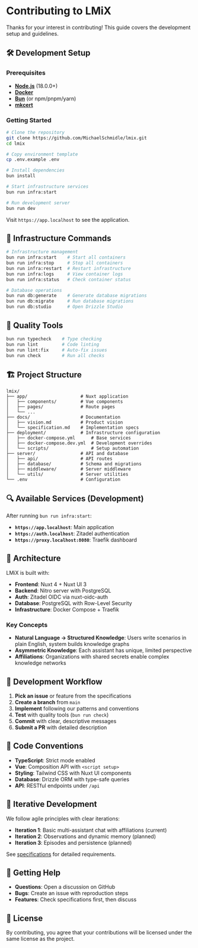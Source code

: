 # Contributing to LMiX

Thanks for your interest in contributing! This guide covers the development setup and guidelines.

## 🛠️ Development Setup

### Prerequisites

- **[Node.js](https://nodejs.org/)** (18.0.0+)
- **[Docker](https://www.docker.com/)**
- **[Bun](https://bun.sh/)** (or npm/pnpm/yarn)
- **[mkcert](https://mkcert.dev/)**

### Getting Started

```bash
# Clone the repository
git clone https://github.com/MichaelSchmidle/lmix.git
cd lmix

# Copy environment template
cp .env.example .env

# Install dependencies
bun install

# Start infrastructure services
bun run infra:start

# Run development server
bun run dev
```

Visit `https://app.localhost` to see the application.

## 🐳 Infrastructure Commands

```bash
# Infrastructure management
bun run infra:start    # Start all containers
bun run infra:stop     # Stop all containers
bun run infra:restart  # Restart infrastructure
bun run infra:logs     # View container logs
bun run infra:status   # Check container status

# Database operations
bun run db:generate    # Generate database migrations
bun run db:migrate     # Run database migrations
bun run db:studio      # Open Drizzle Studio
```

## 🧪 Quality Tools

```bash
bun run typecheck    # Type checking
bun run lint         # Code linting
bun run lint:fix     # Auto-fix issues
bun run check        # Run all checks
```

## 🏗️ Project Structure

```
lmix/
├── app/                    # Nuxt application
│   ├── components/         # Vue components
│   ├── pages/              # Route pages
│   └── ...
├── docs/                   # Documentation
│   ├── vision.md           # Product vision
│   └── specification.md    # Implementation specs
├── deployment/             # Infrastructure configuration
│   ├── docker-compose.yml      # Base services
│   ├── docker-compose.dev.yml  # Development overrides
│   └── scripts/                # Setup automation
├── server/                 # API and database
│   ├── api/                # API routes
│   ├── database/           # Schema and migrations
│   ├── middleware/         # Server middleware
│   └── utils/              # Server utilities
└── .env                    # Configuration
```

## 🔍 Available Services (Development)

After running `bun run infra:start`:

- **`https://app.localhost`**: Main application
- **`https://auth.localhost`**: Zitadel authentication
- **`https://proxy.localhost:8080`**: Traefik dashboard

## 📖 Architecture

LMiX is built with:

- **Frontend**: Nuxt 4 + Nuxt UI 3
- **Backend**: Nitro server with PostgreSQL
- **Auth**: Zitadel OIDC via nuxt-oidc-auth
- **Database**: PostgreSQL with Row-Level Security
- **Infrastructure**: Docker Compose + Traefik

### Key Concepts

- **Natural Language → Structured Knowledge**: Users write scenarios in plain English, system builds knowledge graphs
- **Asymmetric Knowledge**: Each assistant has unique, limited perspective
- **Affiliations**: Organizations with shared secrets enable complex knowledge networks

## 🚀 Development Workflow

1. **Pick an issue** or feature from the specifications
2. **Create a branch** from `main`
3. **Implement** following our patterns and conventions
4. **Test** with quality tools (`bun run check`)
5. **Commit** with clear, descriptive messages
6. **Submit a PR** with detailed description

## 📝 Code Conventions

- **TypeScript**: Strict mode enabled
- **Vue**: Composition API with `<script setup>`
- **Styling**: Tailwind CSS with Nuxt UI components
- **Database**: Drizzle ORM with type-safe queries
- **API**: RESTful endpoints under `/api`

## 🧭 Iterative Development

We follow agile principles with clear iterations:

- **Iteration 1**: Basic multi-assistant chat with affiliations (current)
- **Iteration 2**: Observations and dynamic memory (planned)
- **Iteration 3**: Episodes and persistence (planned)

See [specifications](./docs/specification.md) for detailed requirements.

## 🤝 Getting Help

- **Questions**: Open a discussion on GitHub
- **Bugs**: Create an issue with reproduction steps
- **Features**: Check specifications first, then discuss

## 📄 License

By contributing, you agree that your contributions will be licensed under the same license as the project.
